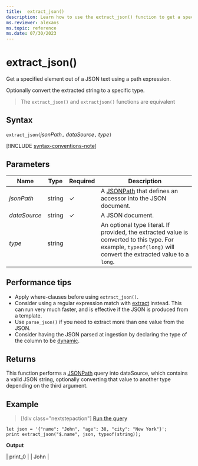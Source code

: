 ```yaml
---
title:  extract_json()
description: Learn how to use the extract_json() function to get a specified element out of a JSON text using a path expression.
ms.reviewer: alexans
ms.topic: reference
ms.date: 07/30/2023
---
```

# extract_json()

Get a specified element out of a JSON text using a path expression.

Optionally convert the extracted string to a specific type.

> The `extract_json()` and `extractjson()` functions are equivalent

## Syntax

`extract_json(`*jsonPath*`,` *dataSource*`,` *type*`)`

[!INCLUDE [syntax-conventions-note](../../includes/syntax-conventions-note.md)]

## Parameters

|Name|Type|Required|Description|
|--|--|--|--|
| *jsonPath* | string | &check; | A [JSONPath](jsonpath.md) that defines an accessor into the JSON document.|
| *dataSource* | string | &check; | A JSON document.|
| *type* | string | | An optional type literal. If provided, the extracted value is converted to this type. For example, `typeof(long)` will convert the extracted value to a `long`.|

## Performance tips

* Apply where-clauses before using `extract_json()`.
* Consider using a regular expression match with [extract](extractfunction.md) instead. This can run very much faster, and is effective if the JSON is produced from a template.
* Use `parse_json()` if you need to extract more than one value from the JSON.
* Consider having the JSON parsed at ingestion by declaring the type of the column to be [dynamic](scalar-data-types/dynamic.md).

## Returns

This function performs a [JSONPath](jsonpath.md) query into dataSource, which contains a valid JSON string, optionally converting that value to another type depending on the third argument.

## Example

> [!div class="nextstepaction"]
> <a href="https://dataexplorer.azure.com/clusters/help/databases/Samples?query=H4sIAAAAAAAAA8tJLVHIKs7PU7BVUK9WykvMTVWyUlDyys/IU9JRUEpMB3GNDYDM5MySSpCUX2q5QmR+UbZSrbo1V0FRZl6JQmpFSVFickk8yBwNJRU9sCk6YGN1FEoqC1Lz0zSKS4BK0zU1rQHS+nnUcQAAAA" target="_blank">Run the query</a>

```kusto
let json = '{"name": "John", "age": 30, "city": "New York"}';
print extract_json("$.name", json, typeof(string));
```

**Output**

| print_0 |
| John |
